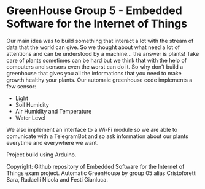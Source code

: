 # GreenHouse Group 5 - Embedded Software for the Internet of Things

Our main idea was to build something that interact a lot with the stream of data that the world can give. So we thought about what need a lot of attentions and can be understood by a machine… the answer is plants! 
Take care of plants sometimes can be hard but we think that with the help of computers and sensors even the worst can do it. So why don’t build a greenhouse that gives you all the informations that you need to make growth healthy your plants.
Our automaic greenhouse code implements a few sensor:
- Light 
- Soil Humidity
- Air Humidity and Temperature
- Water Level

We also implement an interface to a Wi-Fi module so we are able to comunicate with a TelegramBot and so ask information about our plants everytime and everywhere we want.

Project build using Arduino.

Copyright: Github repository of Embedded Software for the Internet of Things exam project. Automatic GreenHouse by group 05 alias Cristoforetti Sara, Radaelli Nicola and Festi Gianluca.
